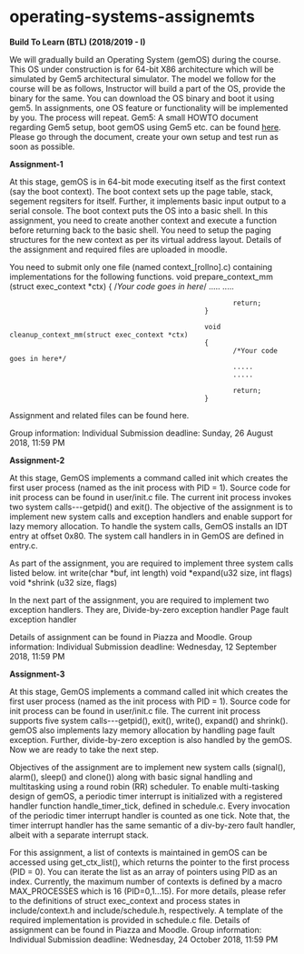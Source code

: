 # operating-systems-assignemts

**Build To Learn (BTL) (2018/2019 - I)**

We will gradually build an Operating System (gemOS) during the course. This OS under construction is for 64-bit X86 architecture which will be simulated by Gem5 architectural simulator. The model we follow for the course will be as follows,
Instructor will build a part of the OS, provide the binary for the same. You can download the OS binary and boot it using gem5.
In assignments, one OS feature or functionality will be implemented by you.
The process will repeat.
Gem5: A small HOWTO document regarding Gem5 setup, boot gemOS using Gem5 etc. can be found [here](gemos-howto.pdf). Please go through the document, create your own setup and test run as soon as possible. 

**Assignment-1** 

At this stage, gemOS is in 64-bit mode executing itself as the first context (say the boot context). The boot context sets up the page table, stack, segement regsiters for itself. Further, it implements basic input output to a serial console. The boot context puts the OS into a basic shell. In this assignment, you need to create another context and execute a function before returning back to the basic shell. You need to setup the paging structures for the new context as per its virtual address layout. Details of the assignment and required files are uploaded in moodle. 

You need to submit only one file (named context_[rollno].c) containing implementations for the following functions.
                                                   void prepare_context_mm (struct exec_context *ctx)
                                                    {
                                                           /*Your code goes in here*/
                                                           .....
                                                           .....

                                                           return;
                                                    }

                                                    void cleanup_context_mm(struct exec_context *ctx)
                                                    {
                                                           /*Your code goes in here*/
                                                           .....
                                                           .....
                                                            
                                                           return;
                                                    }

                                           
Assignment and related files can be found here.

Group information: Individual 
Submission deadline: Sunday, 26 August 2018, 11:59 PM 

**Assignment-2**

At this stage, GemOS implements a command called init which creates the first user process (named as the init process with PID = 1). Source code for init process can be found in user/init.c file. The current init process invokes two system calls---getpid() and exit(). The objective of the assignment is to implement new system calls and exception handlers and enable support for lazy memory allocation. To handle the system calls, GemOS installs an IDT entry at offset 0x80. The system call handlers in in GemOS are defined in entry.c. 

As part of the assignment, you are required to implement three system calls listed below. 
int write(char *buf, int length) 
void *expand(u32 size, int flags) 
void *shrink (u32 size, flags) 

In the next part of the assignment, you are required to implement two exception handlers. They are, 
Divide-by-zero exception handler 
Page fault exception handler 

Details of assignment can be found in Piazza and Moodle.
Group information: Individual 
Submission deadline: Wednesday, 12 September 2018, 11:59 PM 

**Assignment-3**

At this stage, GemOS implements a command called init which creates the first user process (named as the init process with PID = 1). Source code for init process can be found in user/init.c file. The current init process supports five system calls---getpid(), exit(), write(), expand() and shrink(). gemOS also implements lazy memory allocation by handling page fault exception. Further, divide-by-zero exception is also handled by the gemOS. Now we are ready to take the next step.

Objectives of the assignment are to implement new system calls (signal(), alarm(), sleep() and clone()) along with basic signal handling and multitasking using a round robin (RR) scheduler. To enable multi-tasking design of gemOS, a periodic timer interrupt is initialized with a registered handler function handle_timer_tick, defined in schedule.c. Every invocation of the periodic timer interrupt handler is counted as one tick. Note that, the timer interrupt handler has the same semantic of a div-by-zero fault handler, albeit with a separate interrupt stack.

For this assignment, a list of contexts is maintained in gemOS can be accessed using get_ctx_list(), which returns the pointer to the first process (PID = 0). You can iterate the list as an array of pointers using PID as an index. Currently, the maximum number of contexts is defined by a macro MAX_PROCESSES which is 16 (PID=0,1...15). For more details, please refer to the definitions of struct exec_context and process states in include/context.h and include/schedule.h, respectively. A template of the required implementation is provided in schedule.c file. Details of assignment can be found in Piazza and Moodle.
Group information: Individual 
Submission deadline: Wednesday, 24 October 2018, 11:59 PM 

